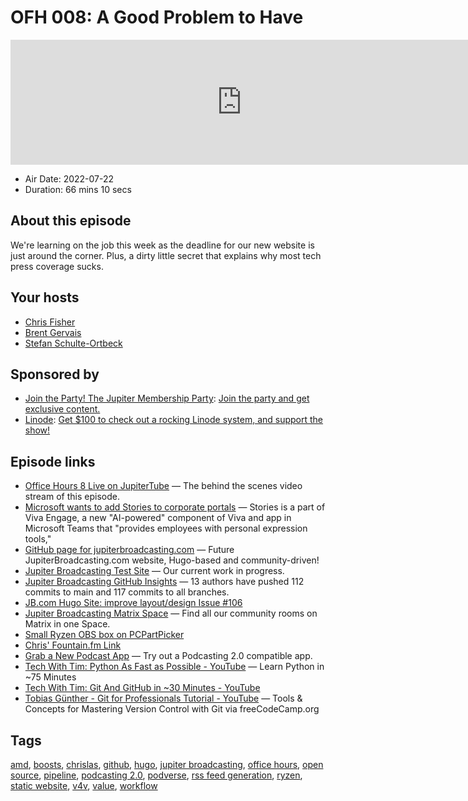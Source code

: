 # OFH 008: A Good Problem to Have

<iframe src="https://player.fireside.fm/v2/MkcqFyfv+1Ulyjoxj?theme=dark" width="740" height="200" frameborder="0" scrolling="no"></iframe>

* Air Date: 2022-07-22
* Duration: 66 mins 10 secs

## About this episode

We're learning on the job this week as the deadline for our new website is just around the corner. Plus, a dirty little secret that explains why most tech press coverage sucks.

## Your hosts
* [Chris Fisher](https://www.officehours.hair/hosts/chrislas)
* [Brent Gervais](https://www.officehours.hair/hosts/brentgervais)
* [Stefan Schulte-Ortbeck](https://www.officehours.hair/guests/stefan)

## Sponsored by

  * [Join the Party! The Jupiter Membership Party](https://www.jupiter.party/): [Join the party and get exclusive content. ](https://www.jupiter.party/)
  * [Linode](https://linode.com/jupiter): [Get $100 to check out a rocking Linode system, and support the show!](https://linode.com/jupiter)



## Episode links

  * [Office Hours 8 Live on JupiterTube](https://jupiter.tube/w/oKgXUsqvmipMsE2YHgXaaU "Office Hours 8 Live on JupiterTube") — The behind the scenes video stream of this episode.
  * [Microsoft wants to add Stories to corporate portals](https://finance.yahoo.com/news/microsoft-wants-add-stories-corporate-150055458.html "Microsoft wants to add Stories to corporate portals") — Stories is a part of Viva Engage, a new "AI-powered" component of Viva and app in Microsoft Teams that "provides employees with personal expression tools," 
  * [GitHub page for jupiterbroadcasting.com](https://github.com/JupiterBroadcasting/jupiterbroadcasting.com "GitHub page for jupiterbroadcasting.com") — Future JupiterBroadcasting.com website, Hugo-based and community-driven!
  * [Jupiter Broadcasting Test Site](https://jupiterbroadcasting.net/ "Jupiter Broadcasting Test Site") — Our current work in progress.
  * [Jupiter Broadcasting GitHub Insights](https://github.com/JupiterBroadcasting/jupiterbroadcasting.com/pulse "Jupiter Broadcasting GitHub Insights") — 13 authors have pushed 112 commits to main and 117 commits to all branches.
  * [JB.com Hugo Site: improve layout/design Issue #106](https://github.com/JupiterBroadcasting/jupiterbroadcasting.com/issues/106 "JB.com Hugo Site: improve layout/design Issue #106")
  * [Jupiter Broadcasting Matrix Space](https://bit.ly/jupitercolony "Jupiter Broadcasting Matrix Space") — Find all our community rooms on Matrix in one Space.
  * [Small Ryzen OBS box on PCPartPicker](https://pcpartpicker.com/list/72Xkgb "Small Ryzen OBS box on PCPartPicker")
  * [Chris' Fountain.fm Link](https://fountain.fm/refer/chrislas-e72160c3c5 "Chris' Fountain.fm Link")
  * [Grab a New Podcast App](https://podcastindex.org/apps?appTypes=app&elements=Value "Grab a New Podcast App") — Try out a Podcasting 2.0 compatible app.
  * [Tech With Tim: Python As Fast as Possible - YouTube](https://www.youtube.com/watch?v=VchuKL44s6E "Tech With Tim: Python As Fast as Possible - YouTube") — Learn Python in ~75 Minutes
  * [Tech With Tim: Git And GitHub in ~30 Minutes - YouTube](https://www.youtube.com/watch?v=jG4Vs81kMlc "Tech With Tim: Git And GitHub in ~30 Minutes - YouTube")
  * [Tobias Günther - Git for Professionals Tutorial - YouTube](https://www.youtube.com/watch?v=Uszj_k0DGsg "Tobias Günther - Git for Professionals Tutorial - YouTube") — Tools & Concepts for Mastering Version Control with Git via freeCodeCamp.org



## Tags

[amd](https://www.officehours.hair/tags/amd), [boosts](https://www.officehours.hair/tags/boosts), [chrislas](https://www.officehours.hair/tags/chrislas), [github](https://www.officehours.hair/tags/github), [hugo](https://www.officehours.hair/tags/hugo), [jupiter broadcasting](https://www.officehours.hair/tags/jupiter%20broadcasting), [office hours](https://www.officehours.hair/tags/office%20hours), [open source](https://www.officehours.hair/tags/open%20source), [pipeline](https://www.officehours.hair/tags/pipeline), [podcasting 2.0](https://www.officehours.hair/tags/podcasting%202.0), [podverse](https://www.officehours.hair/tags/podverse), [rss feed generation](https://www.officehours.hair/tags/rss%20feed%20generation), [ryzen](https://www.officehours.hair/tags/ryzen), [static website](https://www.officehours.hair/tags/static%20website), [v4v](https://www.officehours.hair/tags/v4v), [value](https://www.officehours.hair/tags/value), [workflow](https://www.officehours.hair/tags/workflow)